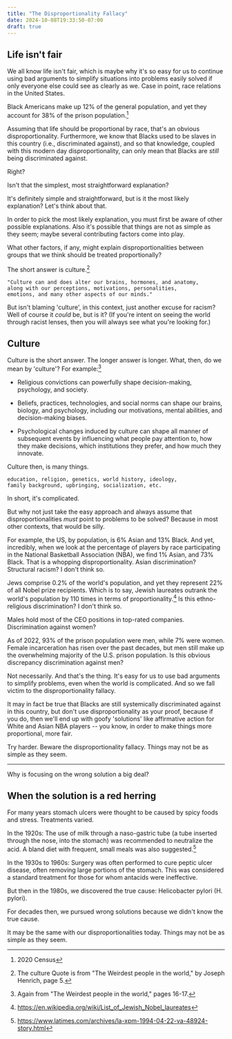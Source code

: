 ```yaml
---
title: "The Disproportionality Fallacy"
date: 2024-10-08T19:33:50-07:00
draft: true
---
```


## Life isn't fair

We all know life isn't fair, which is maybe why it's so easy for us
to continue using bad arguments to simplify situations into problems
easily solved if only everyone else could see as clearly as we. Case
in point, race relations in the United States.

Black Americans make up 12% of the general population, and yet they
account for 38% of the prison population.[^1]

Assuming that life should be proportional by race, that's an obvious
disproportionality. Furthermore, we know that Blacks used to be
slaves in this country (i.e., discriminated against), and so that
knowledge, coupled with this modern day disproportionality, can only
mean that Blacks are _still_ being discriminated against.

Right?

Isn't that the simplest, most straightforward explanation?

It's definitely simple and straightforward, but is it the most
likely explanation? Let's think about that.

In order to pick the most likely explanation, you must first be aware
of other possible explanations. Also it's possible that things are
not as simple as they seem; maybe several contributing factors come
into play.

What other factors, if any, might explain disproportionalities
between groups that we think should be treated proportionally?

The short answer is culture.[^2]

    "Culture can and does alter our brains, hormones, and anatomy,
    along with our perceptions, motivations, personalities,
    emotions, and many other aspects of our minds."

But isn't blaming 'culture', in this context, just another excuse for
racism? Well of course it _could_ be, but is it? (If you're intent on
seeing the world through racist lenses, then you will always see what
you're looking for.)

## Culture

Culture is the short answer. The longer answer is longer. What, then,
do we mean by 'culture'? For example:[^3]


 * Religious convictions can powerfully shape decision-making,
   psychology, and society.


 * Beliefs, practices, technologies, and social norms can shape our
   brains, biology, and psychology, including our motivations, mental
   abilities, and decision-making biases.

 * Psychological changes induced by culture can shape all manner of
   subsequent events by influencing what people pay attention to, how
   they make decisions, which institutions they prefer, and how much
   they innovate.


Culture then, is many things.

    education, religion, genetics, world history, ideology,
    family background, upbringing, socialization, etc.

In short, it's complicated.

But why not just take the easy approach and always assume that
disproportionalities _must_ point to problems to be solved? Because
in most other contexts, that would be silly.

For example, the US, by population, is 6% Asian and 13% Black. And
yet, incredibly, when we look at the percentage of players by race
participating in the National Basketball Association (NBA), we find
1% Asian, and 73% Black. That is a whopping disproportionality. Asian
discrimination? Structural racism? I don't think so.

Jews comprise 0.2% of the world's population, and yet they represent
22% of all Nobel prize recipients. Which is to say, Jewish laureates
outrank the world's population by 110 times in terms of
proportionality.[^4] Is this ethno-religious discrimination? I don't
think so.

Males hold most of the CEO positions in top-rated companies.
Discrimination against women?

As of 2022, 93% of the prison population were men, while 7% were
women. Female incarceration has risen over the past decades, but men
still make up the overwhelming majority of the U.S. prison
population. Is this obvious discrepancy discrimination against men?

Not necessarily. And that's the thing. It's easy for us to use bad
arguments to simplify problems, even when the world is complicated.
And so we fall victim to the disproportionality fallacy.

It may in fact be true that Blacks are still systemically
discriminated against in this country, but don't use
disproportionality as your proof, because if you do, then we'll end
up with goofy 'solutions' like affirmative action for White and
Asian NBA players -- you know, in order to make things more
proportional, more fair.

Try harder.
Beware the disproportionality fallacy.
Things may not be as simple as they seem.






----


Why is focusing on the wrong solution a big deal?

## When the solution is a red herring

For many years stomach ulcers were thought to be caused by spicy
foods and stress. Treatments varied.

In the 1920s: The use of milk through a naso-gastric tube (a tube inserted
through the nose, into the stomach) was recommended to neutralize the
acid. A bland diet with frequent, small meals was also suggested.[^5]

In the 1930s to 1960s: Surgery was often performed to cure peptic
ulcer disease, often removing large portions of the stomach. This was
considered a standard treatment for those for whom antacids were
ineffective.

But then in the 1980s, we discovered the true cause: Helicobacter
pylori (H. pylori).

For decades then, we pursued wrong solutions because we didn't know
the true cause.

It may be the same with our disproportionalities today. Things may
not be as simple as they seem.






[^1]: 2020 Census 
[^2]: The culture Quote is from "The Weirdest people in the world," by Joseph Henrich, page 5.
[^3]: Again from "The Weirdest people in the world," pages 16-17.
[^4]: https://en.wikipedia.org/wiki/List_of_Jewish_Nobel_laureates
[^5]: https://www.latimes.com/archives/la-xpm-1994-04-22-va-48924-story.html
